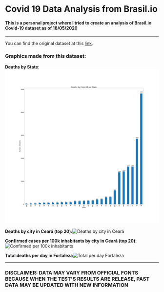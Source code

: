 # Covid 19 Data Analysis from Brasil.io

#### This is a personal project where I tried to create an analysis of Brasil.io Covid-19 dataset as of 18/05/2020
---


You can find the original dataset at this [link](https://www.kaggle.com/rafaelds/covid19-brasilio).



### Graphics made from this dataset:
**Deaths by State**:![Deaths by state](./figures/deaths-per-state.png)

**Deaths by city in Ceará (top 20):**![Deaths by city in Ceará](./figures/deaths-ceara.png)

**Confirmed cases per 100k inhabitants by city in Ceará (top 20):** ![Confirmed per 100k inhabitants](./figures/confirmed-cases-ceara-per-100k.png)

**Total deaths per day in Fortaleza**![Total per day Fortaleza](./figures/deaths-fortaleza.png)

---
### DISCLAIMER: DATA MAY VARY FROM OFFICIAL FONTS BECAUSE WHEN THE TEST'S RESULTS ARE RELEASE, PAST DATA MAY BE UPDATED WITH NEW INFORMATION
